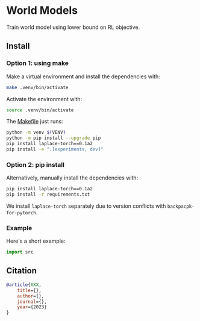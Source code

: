 # World Models
Train world model using lower bound on RL objective. 

## Install

### Option 1: using make
Make a virtual environment and install the dependencies with:
```sh
make .venv/bin/activate
```
Activate the environment with:
``` sh
source .venv/bin/activate
```
The [Makefile](Makefile) just runs:
``` sh
python -m venv $(VENV)
python -m pip install --upgrade pip
pip install laplace-torch==0.1a2
pip install -e ".[experiments, dev]"
```

### Option 2: pip install
Alternatively, manually install the dependencies with:
``` sh
pip install laplace-torch==0.1a2
pip install -r requirements.txt
```
We install `laplace-torch` separately due to version conflicts with `backpacpk-for-pytorch`.

### Example
Here's a short example:
```python
import src
```

## Citation
```bibtex
@article{XXX,
    title={},
    author={},
    journal={},
    year={2023}
}
```
